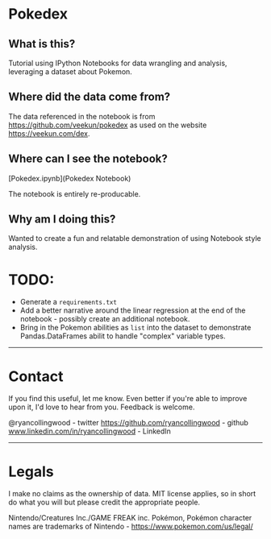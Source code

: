 # Pokedex

## What is this?

Tutorial using IPython Notebooks for data wrangling and analysis, leveraging a dataset about Pokemon.

## Where did the data come from?

The data referenced in the notebook is from https://github.com/veekun/pokedex as used on the website https://veekun.com/dex.

## Where can I see the notebook?

[Pokedex.ipynb](Pokedex Notebook)

The notebook is entirely re-producable.

## Why am I doing this?

Wanted to create a fun and relatable demonstration of using Notebook style analysis.

# TODO:
* Generate a `requirements.txt`
* Add a better narrative around the linear regression at the end of the notebook - possibly create an additional notebook.
* Bring in the Pokemon abilities as `list` into the dataset to demonstrate Pandas.DataFrames abilit to handle "complex" variable types.

---

# Contact

If you find this useful, let me know. Even better if you're able to improve upon it, I'd love to hear from you. Feedback is welcome.

@ryancollingwood - twitter https://github.com/ryancollingwood - github www.linkedin.com/in/ryancollingwood - LinkedIn

---

# Legals

I make no claims as the ownership of data. MIT license applies, so in short do what you will but please credit the appropriate people.

Nintendo/Creatures Inc./GAME FREAK inc. Pokémon, Pokémon character names  are trademarks of Nintendo - https://www.pokemon.com/us/legal/
